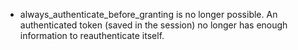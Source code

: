 - always_authenticate_before_granting is no longer possible. An authenticated token (saved in the session) no longer has enough information to reauthenticate itself.
